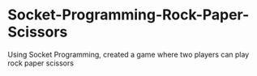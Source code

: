 # Socket-Programming-Rock-Paper-Scissors
Using Socket Programming, created a game where two players can play rock paper scissors
